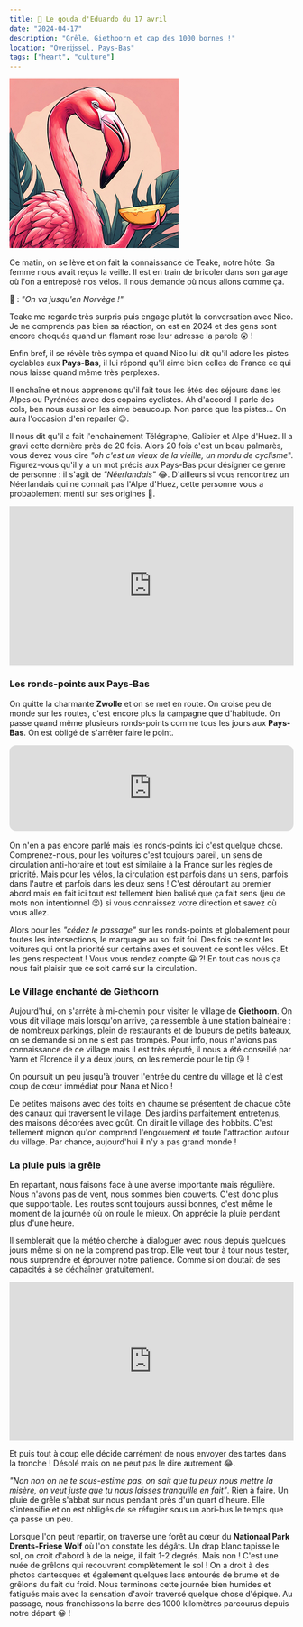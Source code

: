```yaml
---
title: 🧀 Le gouda d'Eduardo du 17 avril
date: "2024-04-17"
description: "Grêle, Giethoorn et cap des 1000 bornes !"
location: "Overĳssel, Pays-Bas"
tags: ["heart", "culture"]
---
```


![Gouda d'Eduardo](../gouda_eduardo.png)

Ce matin, on se lève et on fait la connaissance de Teake, notre hôte. Sa femme nous avait reçus la veille. Il est en train de bricoler dans son garage où l'on a entreposé nos vélos. Il nous demande où nous allons comme ça.

🦩 : *"On va jusqu'en Norvège !"*

Teake me regarde très surpris puis engage plutôt la conversation avec Nico. Je ne comprends pas bien sa réaction, on est en 2024 et des gens sont encore choqués quand un flamant rose leur adresse la parole 😲 !

Enfin bref, il se révèle très sympa et quand Nico lui dit qu'il adore les pistes cyclables aux **Pays-Bas**, il lui répond qu'il aime bien celles de France ce qui nous laisse quand même très perplexes. 

Il enchaîne et nous apprenons qu'il fait tous les étés des séjours dans les Alpes ou Pyrénées avec des copains cyclistes. Ah d'accord il parle des cols, ben nous aussi on les aime beaucoup. Non parce que les pistes... On aura l'occasion d'en reparler 😉.

Il nous dit qu'il a fait l'enchainement Télégraphe, Galibier et Alpe d'Huez. Il a gravi cette dernière près de 20 fois. Alors 20 fois c'est un beau palmarès, vous devez vous dire *"oh c'est un vieux de la vieille, un mordu de cyclisme*". Figurez-vous qu'il y a un mot précis aux Pays-Bas pour désigner ce genre de personne : il s'agit de *"Néerlandais"* 😂. D'ailleurs si vous rencontrez un Néerlandais qui ne connait pas l'Alpe d'Huez, cette personne vous a probablement menti sur ses origines 🤥.

<div style="width: 100%; height: 0; position: relative; padding-bottom: 56%;"><iframe src="https://giphy.com/embed/maIEBUU5OmrMA" style="top: 0; left: 0; width: 100%; height: 100%; position: absolute; border: 0;" allowfullscreen scrolling="no" allow="encrypted-media;" class="giphy-embed"></iframe></div>

### Les ronds-points aux Pays-Bas

On quitte la charmante **Zwolle** et on se met en route. On croise peu de monde sur les routes, c'est encore plus la campagne que d'habitude. On passe quand même plusieurs ronds-points comme tous les jours aux **Pays-Bas**. On est obligé de s'arrêter faire le point.
 
<iframe style="border-radius:12px" src="https://open.spotify.com/embed/track/0YveezON7jpiaHA8fnUHxN?utm_source=generator" width="100%" height="152" frameBorder="0" allow="autoplay; clipboard-write; encrypted-media; picture-in-picture" loading="lazy"></iframe>

On n'en a pas encore parlé mais les ronds-points ici c'est quelque chose. Comprenez-nous, pour les voitures c'est toujours pareil, un sens de circulation anti-horaire et tout est similaire à la France sur les règles de priorité. Mais pour les vélos, la circulation est parfois dans un sens, parfois dans l'autre et parfois dans les deux sens ! C'est déroutant au premier abord mais en fait ici tout est tellement bien balisé que ça fait sens (jeu de mots non intentionnel 😉) si vous connaissez votre direction et savez où vous allez.

Alors pour les *"cédez le passage"* sur les ronds-points et globalement pour toutes les intersections, le marquage au sol fait foi. Des fois ce sont les voitures qui ont la priorité sur certains axes et souvent ce sont les vélos. Et les gens respectent ! Vous vous rendez compte 😀 ?! En tout cas nous ça nous fait plaisir que ce soit carré sur la circulation.

### Le Village enchanté de Giethoorn 
Aujourd'hui, on s'arrête à mi-chemin pour visiter le village de **Giethoorn**. On vous dit village mais lorsqu'on arrive, ça ressemble à une station balnéaire : de nombreux parkings, plein de restaurants et de loueurs de petits bateaux, on se demande si on ne s'est pas trompés. Pour info, nous n'avions pas connaissance de ce village mais il est très réputé, il nous a été conseillé par Yann et Florence il y a deux jours, on les remercie pour le tip 😘 ! 

On poursuit un peu jusqu'à trouver l'entrée du centre du village et là c'est coup de cœur immédiat pour Nana et Nico !

De petites maisons avec des toits en chaume se présentent de chaque côté des canaux qui traversent le village. Des jardins parfaitement entretenus, des maisons décorées avec goût. On dirait le village des hobbits. C'est tellement mignon qu'on comprend l'engouement et toute l'attraction autour du village. Par chance, aujourd'hui il n'y a pas grand monde !

### La pluie puis la grêle

En repartant, nous faisons face à une averse importante mais régulière. Nous n'avons pas de vent, nous sommes bien couverts. C'est donc plus que supportable. Les routes sont toujours aussi bonnes, c'est même le moment de la journée où on roule le mieux. On apprécie la pluie pendant plus d'une heure.

Il semblerait que la météo cherche à dialoguer avec nous depuis quelques jours même si on ne la comprend pas trop. Elle veut tour à tour nous tester, nous surprendre et éprouver notre patience. Comme si on doutait de ses capacités à se déchaîner gratuitement.

<div style="width: 100%; height: 0; position: relative; padding-bottom: 56%;"><iframe src="https://giphy.com/embed/11cFgJK4tK4Jpu" style="top: 0; left: 0; width: 100%; height: 100%; position: absolute; border: 0;" allowfullscreen scrolling="no" allow="encrypted-media;" class="giphy-embed"></iframe></div>

Et puis tout à coup elle décide carrément de nous envoyer des tartes dans la tronche ! Désolé mais on ne peut pas le dire autrement 😂.

*"Non non on ne te sous-estime pas, on sait que tu peux nous mettre la misère, on veut juste que tu nous laisses tranquille en fait"*. Rien à faire. Un pluie de grêle s'abbat sur nous pendant près d'un quart d'heure. Elle s'intensifie et on est obligés de se réfugier sous un abri-bus le temps que ça passe un peu.

Lorsque l'on peut repartir, on traverse une forêt au cœur du **Nationaal Park Drents-Friese Wolf** où l'on constate les dégâts. Un drap blanc tapisse le sol, on croit d'abord à de la neige, il fait 1-2 degrés. Mais non ! C'est une nuée de grêlons qui recouvrent complètement le sol ! On a droit à des photos dantesques et également quelques lacs entourés de brume et de grêlons du fait du froid. Nous terminons cette journée bien humides et fatigués mais avec la sensation d'avoir traversé quelque chose d'épique. Au passage, nous franchissons la barre des 1000 kilomètres parcourus depuis notre départ 😀 !